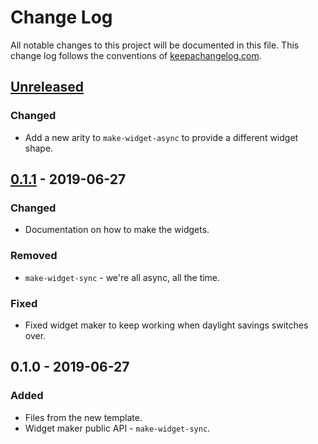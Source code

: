 # Change Log
All notable changes to this project will be documented in this file. This change log follows the conventions of [keepachangelog.com](http://keepachangelog.com/).

## [Unreleased]
### Changed
- Add a new arity to `make-widget-async` to provide a different widget shape.

## [0.1.1] - 2019-06-27
### Changed
- Documentation on how to make the widgets.

### Removed
- `make-widget-sync` - we're all async, all the time.

### Fixed
- Fixed widget maker to keep working when daylight savings switches over.

## 0.1.0 - 2019-06-27
### Added
- Files from the new template.
- Widget maker public API - `make-widget-sync`.

[Unreleased]: https://github.com/your-name/cube-rule/compare/0.1.1...HEAD
[0.1.1]: https://github.com/your-name/cube-rule/compare/0.1.0...0.1.1
